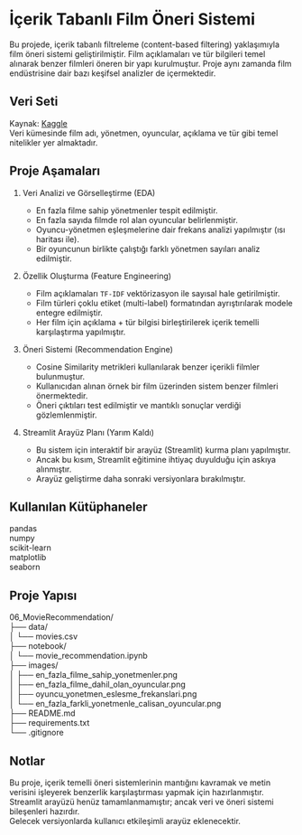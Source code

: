 # İçerik Tabanlı Film Öneri Sistemi

Bu projede, içerik tabanlı filtreleme (content-based filtering) yaklaşımıyla film öneri sistemi geliştirilmiştir. Film açıklamaları ve tür bilgileri temel alınarak benzer filmleri öneren bir yapı kurulmuştur. Proje aynı zamanda film endüstrisine dair bazı keşifsel analizler de içermektedir.

## Veri Seti

Kaynak: [Kaggle](https://www.kaggle.com/datasets)  
Veri kümesinde film adı, yönetmen, oyuncular, açıklama ve tür gibi temel nitelikler yer almaktadır.

## Proje Aşamaları

1. Veri Analizi ve Görselleştirme (EDA)  
   - En fazla filme sahip yönetmenler tespit edilmiştir.  
   - En fazla sayıda filmde rol alan oyuncular belirlenmiştir.  
   - Oyuncu-yönetmen eşleşmelerine dair frekans analizi yapılmıştır (ısı haritası ile).  
   - Bir oyuncunun birlikte çalıştığı farklı yönetmen sayıları analiz edilmiştir.

2. Özellik Oluşturma (Feature Engineering)  
   - Film açıklamaları `TF-IDF` vektörizasyon ile sayısal hale getirilmiştir.  
   - Film türleri çoklu etiket (multi-label) formatından ayrıştırılarak modele entegre edilmiştir.  
   - Her film için açıklama + tür bilgisi birleştirilerek içerik temelli karşılaştırma yapılmıştır.

3. Öneri Sistemi (Recommendation Engine)  
   - Cosine Similarity metrikleri kullanılarak benzer içerikli filmler bulunmuştur.  
   - Kullanıcıdan alınan örnek bir film üzerinden sistem benzer filmleri önermektedir.  
   - Öneri çıktıları test edilmiştir ve mantıklı sonuçlar verdiği gözlemlenmiştir.

4. Streamlit Arayüz Planı (Yarım Kaldı)  
   - Bu sistem için interaktif bir arayüz (Streamlit) kurma planı yapılmıştır.  
   - Ancak bu kısım, Streamlit eğitimine ihtiyaç duyulduğu için askıya alınmıştır.  
   - Arayüz geliştirme daha sonraki versiyonlara bırakılmıştır.

## Kullanılan Kütüphaneler

pandas  
numpy  
scikit-learn  
matplotlib  
seaborn  


## Proje Yapısı

06_MovieRecommendation/  
├── data/  
│   └── movies.csv  
├── notebook/  
│   └── movie_recommendation.ipynb  
├── images/  
│   ├── en_fazla_filme_sahip_yonetmenler.png  
│   ├── en_fazla_filme_dahil_olan_oyuncular.png  
│   ├── oyuncu_yonetmen_eslesme_frekanslari.png  
│   └── en_fazla_farkli_yonetmenle_calisan_oyuncular.png  
├── README.md  
├── requirements.txt  
└── .gitignore

## Notlar

Bu proje, içerik temelli öneri sistemlerinin mantığını kavramak ve metin verisini işleyerek benzerlik karşılaştırması yapmak için hazırlanmıştır.  
Streamlit arayüzü henüz tamamlanmamıştır; ancak veri ve öneri sistemi bileşenleri hazırdır.  
Gelecek versiyonlarda kullanıcı etkileşimli arayüz eklenecektir.